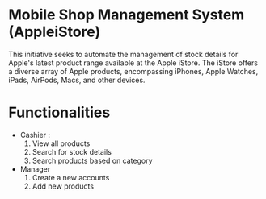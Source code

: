 # Mobile Shop Management System (AppleiStore)
This initiative seeks to automate the management of stock details for Apple's latest product range available at the Apple iStore. The iStore offers a diverse array of Apple products, encompassing iPhones, Apple Watches, iPads, AirPods, Macs, and other devices.
# Functionalities
* Cashier :
   1. View all products
   2. Search for stock details
   3. Search products based on category
*  Manager
   1. Create a new accounts
   2. Add new products
  
